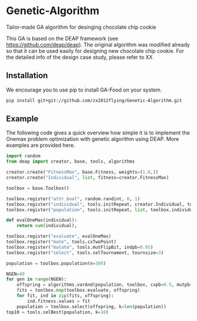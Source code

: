 # Genetic-Algorithm

Tailor-made GA algorithm for desinging chocolate chip cookie

This GA is based on the DEAP framework (see https://github.com/deap/deap).
The original algorithm was modified already so that it can be used easily for designing new chocolate chip cookie.
For the detailed info of the design case study, please refer to XX

## Installation

We encourage you to use pip to install GA-Food on your system.

```bash
pip install git+git://github.com/zx2012flying/Genetic-Algorithm.git
```

## Example
The following code gives a quick overview how simple it is to implement the Onemax problem optimization with genetic algorithm using DEAP. More examples are provided here.

```python
import random
from deap import creator, base, tools, algorithms

creator.create("FitnessMax", base.Fitness, weights=(1.0,))
creator.create("Individual", list, fitness=creator.FitnessMax)

toolbox = base.Toolbox()

toolbox.register("attr_bool", random.randint, 0, 1)
toolbox.register("individual", tools.initRepeat, creator.Individual, toolbox.attr_bool, n=100)
toolbox.register("population", tools.initRepeat, list, toolbox.individual)

def evalOneMax(individual):
    return sum(individual),

toolbox.register("evaluate", evalOneMax)
toolbox.register("mate", tools.cxTwoPoint)
toolbox.register("mutate", tools.mutFlipBit, indpb=0.05)
toolbox.register("select", tools.selTournament, tournsize=3)

population = toolbox.population(n=300)

NGEN=40
for gen in range(NGEN):
    offspring = algorithms.varAnd(population, toolbox, cxpb=0.5, mutpb=0.1)
    fits = toolbox.map(toolbox.evaluate, offspring)
    for fit, ind in zip(fits, offspring):
        ind.fitness.values = fit
    population = toolbox.select(offspring, k=len(population))
top10 = tools.selBest(population, k=10)
```
